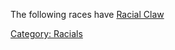 The following races have [Racial Claw](Racial_Claw "wikilink")

[Category: Racials](Category:_Racials "wikilink")
